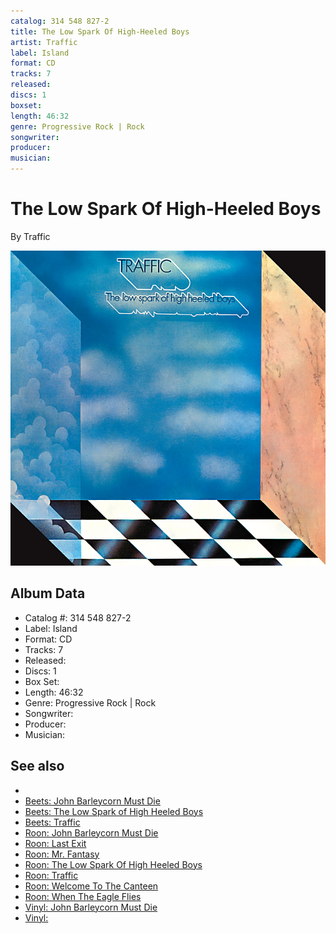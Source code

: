 ```yaml
---
catalog: 314 548 827-2
title: The Low Spark Of High-Heeled Boys
artist: Traffic
label: Island
format: CD
tracks: 7
released: 
discs: 1
boxset: 
length: 46:32
genre: Progressive Rock | Rock
songwriter: 
producer: 
musician: 
---
```


# The Low Spark Of High-Heeled Boys

By Traffic

![](../../assets/cdcovers/Traffic-The_Low_Spark_Of_High-Heeled_Boys.png)

## Album Data

- Catalog #: 314 548 827-2
- Label: Island
- Format: CD
- Tracks: 7
- Released: 
- Discs: 1
- Box Set: 
- Length: 46:32
- Genre: Progressive Rock | Rock
- Songwriter: 
- Producer: 
- Musician: 


## See also

- [](Traffic.md)
- [Beets: John Barleycorn Must Die](../../Beets/Traffic/John_Barleycorn_Must_Die.md)
- [Beets: The Low Spark of High Heeled Boys](../../Beets/Traffic/The_Low_Spark_of_High_Heeled_Boys.md)
- [Beets: Traffic](../../Beets/Traffic/Traffic.md)
- [Roon: John Barleycorn Must Die](../../Roon/Traffic/John_Barleycorn_Must_Die.md)
- [Roon: Last Exit](../../Roon/Traffic/Last_Exit.md)
- [Roon: Mr. Fantasy](../../Roon/Traffic/Mr_Fantasy.md)
- [Roon: The Low Spark Of High Heeled Boys](../../Roon/Traffic/The_Low_Spark_Of_High_Heeled_Boys.md)
- [Roon: Traffic](../../Roon/Traffic/Traffic.md)
- [Roon: Welcome To The Canteen](../../Roon/Traffic/Welcome_To_The_Canteen.md)
- [Roon: When The Eagle Flies](../../Roon/Traffic/When_The_Eagle_Flies.md)
- [Vinyl: John Barleycorn Must Die](../../Vinyl/Traffic/John_Barleycorn_Must_Die.md)
- [Vinyl: ](../../Vinyl/Traffic/Traffic.md)
